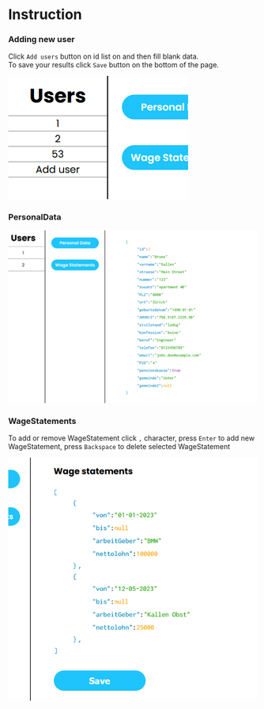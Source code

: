 # Instruction

### Adding new user

Click `Add users` button on id list on and then fill blank data.\
To save your results click `Save` button on the bottom of the page.

![alt text](images/add%20user.png)


### PersonalData

![alt text](images/pd.png)

### WageStatements
To add or remove WageStatement click `,` character, press `Enter` to add new WageStatement, press `Backspace` to delete selected WageStatement

![alt text](images/wage%20s.png)